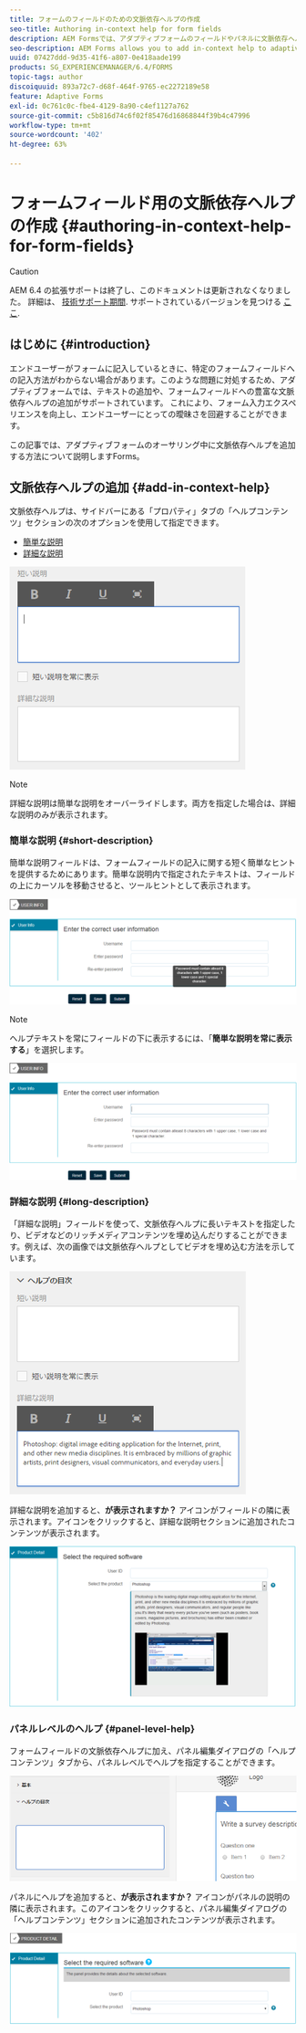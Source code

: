 ```yaml
---
title: フォームのフィールドのための文脈依存ヘルプの作成
seo-title: Authoring in-context help for form fields
description: AEM Formsでは、アダプティブフォームのフィールドやパネルに文脈依存ヘルプをテキストまたはビデオなどのリッチメディアとして追加できます。
seo-description: AEM Forms allows you to add in-context help to adaptive form fields and panels, as text or rich media, including videos.
uuid: 07427ddd-9d35-41f6-a807-0e418aade199
products: SG_EXPERIENCEMANAGER/6.4/FORMS
topic-tags: author
discoiquuid: 893a72c7-d68f-464f-9765-ec2272189e58
feature: Adaptive Forms
exl-id: 0c761c0c-fbe4-4129-8a90-c4ef1127a762
source-git-commit: c5b816d74c6f02f85476d16868844f39b4c47996
workflow-type: tm+mt
source-wordcount: '402'
ht-degree: 63%

---
```


# フォームフィールド用の文脈依存ヘルプの作成 {#authoring-in-context-help-for-form-fields}

>[!CAUTION]
>
>AEM 6.4 の拡張サポートは終了し、このドキュメントは更新されなくなりました。 詳細は、 [技術サポート期間](https://helpx.adobe.com/jp/support/programs/eol-matrix.html). サポートされているバージョンを見つける [ここ](https://experienceleague.adobe.com/docs/?lang=ja).

## はじめに {#introduction}

エンドユーザーがフォームに記入しているときに、特定のフォームフィールドへの記入方法がわからない場合があります。このような問題に対処するため、アダプティブフォームでは、テキストの追加や、フォームフィールドへの豊富な文脈依存ヘルプの追加がサポートされています。 これにより、フォーム入力エクスペリエンスを向上し、エンドユーザーにとっての曖昧さを回避することができます。

この記事では、アダプティブフォームのオーサリング中に文脈依存ヘルプを追加する方法について説明しますForms。

## 文脈依存ヘルプの追加 {#add-in-context-help}

文脈依存ヘルプは、サイドバーにある「プロパティ」タブの「ヘルプコンテンツ」セクションの次のオプションを使用して指定できます。

* [簡単な説明](/help/forms/using/authoring-in-field-help.md#p-short-description-p)
* [詳細な説明](/help/forms/using/authoring-in-field-help.md#p-long-description-p)

![フォームのフィールドのための文脈依存ヘルプ](assets/descriptions.png)

>[!NOTE]
>
>詳細な説明は簡単な説明をオーバーライドします。両方を指定した場合は、詳細な説明のみが表示されます。

### 簡単な説明 {#short-description}

簡単な説明フィールドは、フォームフィールドの記入に関する短く簡単なヒントを提供するためにあります。簡単な説明内で指定されたテキストは、フィールドの上にカーソルを移動させると、ツールヒントとして表示されます。

![フォームフィールドへの文脈依存ヘルプの追加の簡単な説明](assets/tooltip.png)

>[!NOTE]
>
>ヘルプテキストを常にフィールドの下に表示するには、「**簡単な説明を常に表示する**」を選択します。

![フィールドの下に永久的に表示される簡単な文脈依存ヘルプ](assets/short1.png)

### 詳細な説明 {#long-description}

「詳細な説明」フィールドを使って、文脈依存ヘルプに長いテキストを指定したり、ビデオなどのリッチメディアコンテンツを埋め込んだりすることができます。例えば、次の画像では文脈依存ヘルプとしてビデオを埋め込む方法を示しています。

![フォームフィールドのための文脈依存ヘルプとしてのリッチメディアの追加](assets/long-descriptions.png)

詳細な説明を追加すると、**が表示されますか？** アイコンがフィールドの隣に表示されます。アイコンをクリックすると、詳細な説明セクションに追加されたコンテンツが表示されます。

![リッチメディアを使用した文脈依存ヘルプの例](assets/photoshop.png)

### パネルレベルのヘルプ {#panel-level-help}

フォームフィールドの文脈依存ヘルプに加え、パネル編集ダイアログの「ヘルプコンテンツ」タブから、パネルレベルでヘルプを指定することができます。

![フォームパネルへの文脈依存ヘルプの追加](assets/panel-level-help.png)

パネルにヘルプを追加すると、**が表示されますか？** アイコンがパネルの説明の隣に表示されます。このアイコンをクリックすると、パネル編集ダイアログの「ヘルプコンテンツ」セクションに追加されたコンテンツが表示されます。

![フォームパネルレベルでの文脈依存ヘルプの例](assets/photoshop-1.png)
